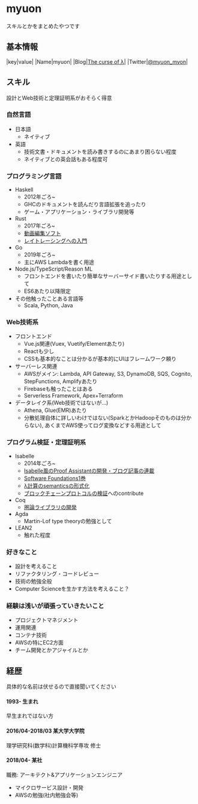 # myuon

スキルとかをまとめたやつです

## 基本情報

|key|value|
|Name|myuon|
|Blog|[The curse of λ](https://myuon.github.io)|
|Twitter|[@myuon_myon](https://twitter.com/myuon_myon)|

## スキル

設計とWeb技術と定理証明系がおそらく得意

### 自然言語

- 日本語
  - ネイティブ
- 英語
  - 技術文書・ドキュメントを読み書きするのにあまり困らない程度
  - ネイティブとの英会話もある程度可

### プログラミング言語

- Haskell
  - 2012年ごろ~
  - GHCのドキュメントを読んだり言語拡張を追ったり
  - ゲーム・アプリケーション・ライブラリ開発等
- Rust
  - 2017年ごろ~
  - [動画編集ソフト](https://github.com/myuon/madder)
  - [レイトレーシングへの入門](https://github.com/myuon/ruyt)
- Go
  - 2019年ごろ~
  - 主にAWS Lambdaを書く用途
- Node.js/TypeScript/Reason ML
  - フロントエンドを書いたり簡単なサーバーサイド書いたりする用途として
  - ES6あたり以降限定
- その他触ったことある言語等
  - Scala, Python, Java

### Web技術系

- フロントエンド
  - Vue.js関連(Vuex, Vuetify/Elementあたり)
  - Reactも少し
  - CSSも基本的なことは分かるが基本的にUIはフレームワーク頼り
- サーバーレス関連
  - AWSがメイン: Lambda, API Gateway, S3, DynamoDB, SQS, Cognito, StepFunctions, Amplifyあたり
  - Firebaseも触ったことはある
  - Serverless Framework, Apex+Terraform
- データレイク系(Web技術ではないが…)
  - Athena, Glue(EMR)あたり
  - 分散処理自体に詳しいわけではない(SparkとかHadoopそのものは分からない), あくまでAWS使ってログ変換などする用途として

### プログラム検証・定理証明系

- Isabelle
  - 2014年ごろ~
  - [Isabelle風のProof Assistantの開発・ブログ記事の連載](https://github.com/myuon/claire)
  - [Software Foundations1巻](https://github.com/myuon/isabelle-software-foundations)
  - [λ計算のsemanticsの形式化](https://github.com/myuon/typed)
  - [ブロックチェーンプロトコルの検証](https://github.com/LayerXcom/cbc-casper-proof)へのcontribute
- Coq
  - [圏論ライブラリの開発](https://github.com/myuon/CatQ)
- Agda
  - Martin-Lof type theoryの勉強として
- LEAN2
  - 触れた程度

### 好きなこと

- 設計を考えること
- リファクタリング・コードレビュー
- 技術の勉強全般
- Computer Scienceを生かす方法を考えること？

### 経験は浅いが頑張っていきたいこと

- プロジェクトマネジメント
- 運用関連
- コンテナ技術
- AWSの特にEC2方面
- チーム開発とかアジャイルとか

## 経歴

具体的な名前は伏せるので直接聞いてください

#### 1993- 生まれ

早生まれではない方

#### 2016/04-2018/03 某大学大学院

理学研究科(数学科)計算機科学専攻 修士

#### 2018/04- 某社

職務: アーキテクト&アプリケーションエンジニア

- マイクロサービス設計・開発
- AWSの勉強(社内勉強会等)
